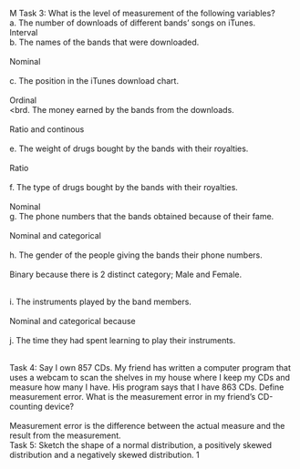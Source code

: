 M Task 3: What is the level of measurement of the following variables? 
<br>a. The number of downloads of different bands’ songs on iTunes.</br>
    Interval 
<br>b. The names of the bands that were downloaded. </br><br>
    Nominal
</br><br>c. The position in the iTunes download chart.</br><br>
    Ordinal
</br><brd. The money earned by the bands from the downloads.</br><br>
    Ratio and continous
</br><br>e. The weight of drugs bought by the bands with their royalties.</br><br>
    Ratio
</br><br>f. The type of drugs bought by the bands with their royalties.</br><br>
    Nominal 
<br>g. The phone numbers that the bands obtained because of their fame.</br><br>
    Nominal and categorical
</br><br>h. The gender of the people giving the bands their phone numbers.</br><br>
    Binary because there is 2 distinct category; Male and Female.
    
<br>i. The instruments played by the band members.</br><br>
     Nominal and categorical because 
</br>
<br>j. The time they had spent learning to play their instruments. 


<br>Task 4: Say I own 857 CDs. My friend has written a computer program that uses a webcam to scan the shelves in my house where I keep my CDs and measure how many I have. His program says that I have 863 CDs. Define measurement error. What is the measurement error in my friend’s CD-counting device? 
</br>
<br> Measurement error is the difference between the actual measure and the result from the measurement.
</br>
Task 5: Sketch the shape of a normal distribution, a positively skewed distribution and a negatively skewed distribution. 1

